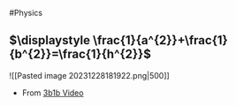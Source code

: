 #Physics 
## $\displaystyle \frac{1}{a^{2}}+\frac{1}{b^{2}}=\frac{1}{h^{2}}$
![[Pasted image 20231228181922.png|500]]
* From [3b1b Video](https://youtu.be/d-o3eB9sfls?t=391)